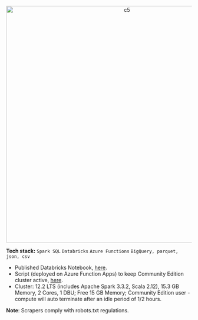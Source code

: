 <p align="center">
  <img width="640" alt="c5" src="https://github.com/user-attachments/assets/6fb36260-60cd-4803-8fcf-38062014fe87"><br>
</p>

<b>Tech stack:</b> ```Spark SQL``` ```Databricks``` ```Azure Functions```  ```BigQuery, parquet, json, csv```<br>

- Published Databricks Notebook, [here](https://databricks-prod-cloudfront.cloud.databricks.com/public/4027ec902e239c93eaaa8714f173bcfc/924599453726095/879705943519200/6360372523481634/latest.html).
- Script (deployed on Azure Function Apps) to keep Community Edition cluster active, [here](https://github.com/shithi30/Azure_Deployments).
- Cluster: 12.2 LTS (includes Apache Spark 3.3.2, Scala 2.12), 15.3 GB Memory, 2 Cores, 1 DBU; Free 15 GB Memory; Community Edition user - compute will auto terminate after an idle period of 1/2 hours.

<strong>Note</strong>: Scrapers comply with robots.txt regulations.


